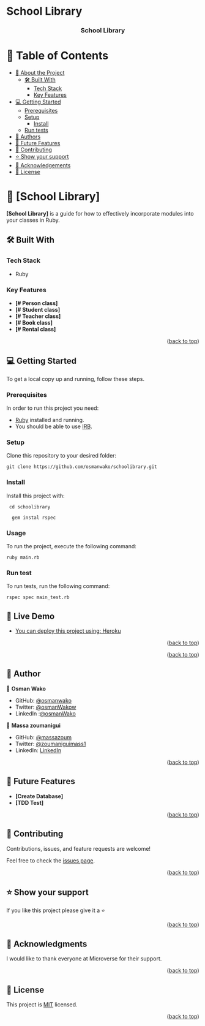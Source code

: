 # School Library

<a name="readme-top"></a>

<div align="center">
  <h3><b>School Library</b></h3>
</div>

<!-- TABLE OF CONTENTS -->

# 📗 Table of Contents

- [📖 About the Project](#about-project)
  - [🛠 Built With](#built-with)
    - [Tech Stack](#tech-stack)
    - [Key Features](#key-features)
- [💻 Getting Started](#getting-started)
  - [Prerequisites](#prerequisites)
  - [Setup](#setup)
    - [Install](#install)
  - [Run tests](#run-tests)
- [👥 Authors](#authors)
- [🔭 Future Features](#future-features)
- [🤝 Contributing](#contributing)
- [⭐️ Show your support](#support)
- [🙏 Acknowledgements](#acknowledgements)
- [📝 License](#license)

<!-- PROJECT DESCRIPTION -->

# 📖 [School Library] <a name="about-project"></a>

**[School Library]** is a guide for how to effectively incorporate modules into your classes in Ruby.

## 🛠 Built With <a name="built-with"></a>

### Tech Stack <a name="tech-stack"></a>

- Ruby

<!-- Features -->

### Key Features <a name="key-features"></a>

- **[# Person class]**
- **[# Student class]**
- **[# Teacher class]**
- **[# Book class]**
- **[# Rental class]**

<p align="right">(<a href="#readme-top">back to top</a>)</p>

<!-- GETTING STARTED -->

## 💻 Getting Started <a name="getting-started"></a>

To get a local copy up and running, follow these steps.

### Prerequisites

In order to run this project you need:

- [Ruby](https://www.ruby-lang.org/en/) installed and running.
- You should be able to use [IRB](https://en.wikipedia.org/wiki/Ruby_(programming_language)#Features).

### Setup

Clone this repository to your desired folder:

```
git clone https://github.com/osmanwako/schoolibrary.git
```

### Install

Install this project with:

```
 cd schoolibrary

  gem instal rspec
```
### Usage

To run the project, execute the following command:
```
ruby main.rb
```
### Run test 

To run tests, run the following command:
```
rspec spec main_test.rb
```

## 🚀 Live Demo <a name="live-demo"></a>

- [You can deploy this project using: Heroku]()

<p align="right">(<a href="#readme-top">back to top</a>)</p>
<p align="right">(<a href="#readme-top">back to top</a>)</p>

## 👥 Author <a name="authors"></a>

👤 **Osman Wako**

- GitHub: [@osmanwako](https://github.com/osmanwako)
- Twitter: [@osmanWakow](https://twitter.com/osmanwakow)
- LinkedIn :[@osmanWako](https://www.linkedin.com/in/osmanwako/)

👤 **Massa zoumanigui**

- GitHub: [@massazoum](https://github.com/massazoum)
- Twitter: [@zoumaniguimass1](https://twitter.com/zoumaniguimass1)
- LinkedIn: [LinkedIn](https://www.linkedin.com/in/zoumtechmassa/)

<p align="right">(<a href="#readme-top">back to top</a>)</p>

<!-- FUTURE FEATURES -->

## 🔭 Future Features <a name="future-features"></a>

- **[Create Database]**
- **[TDD Test]**

<p align="right">(<a href="#readme-top">back to top</a>)</p>

<!-- CONTRIBUTING -->

## 🤝 Contributing <a name="contributing"></a>

Contributions, issues, and feature requests are welcome!

Feel free to check the [issues page](https://github.com/osmanwako/Schoolibrary/issues).

<p align="right">(<a href="#readme-top">back to top</a>)</p>

<!-- SUPPORT -->

## ⭐️ Show your support <a name="support"></a>

If you like this project please give it a ⭐️

<p align="right">(<a href="#readme-top">back to top</a>)</p>

<!-- ACKNOWLEDGEMENTS -->

## 🙏 Acknowledgments <a name="acknowledgements"></a>

I would like to thank everyone at Microverse for their support.

<p align="right">(<a href="#readme-top">back to top</a>)</p>

<!-- LICENSE -->

## 📝 License <a name="license"></a>

This project is [MIT](./LICENSE) licensed.

<p align="right">(<a href="#readme-top">back to top</a>)</p>
